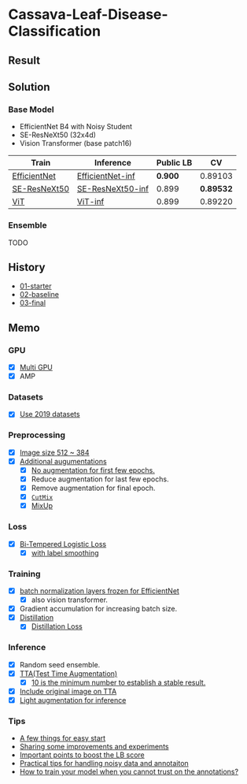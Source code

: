 # Cassava-Leaf-Disease-Classification

## Result




## Solution

### Base Model

- EfficientNet B4 with Noisy Student
- SE-ResNeXt50 (32x4d)
- Vision Transformer (base patch16)

| Train          | Inference          | Public LB | CV          |
| ---            | ---                | ---       | ---         |
| [EfficientNet] | [EfficientNet-inf] | **0.900** | 0.89103     |
| [SE-ResNeXt50] | [SE-ResNeXt50-inf] | 0.899     | **0.89532** |
| [ViT]          | [ViT-inf]          | 0.899     | 0.89220     |

[EfficientNet]: https://github.com/IMOKURI/Cassava-Leaf-Disease-Classification/blob/f639150116370039666b7bab452abd85932f4d24/cassava-training.ipynb
[EfficientNet-inf]: https://www.kaggle.com/imokuri/cassava-inference?scriptVersionId=52135491
[SE-ResNeXt50]: https://github.com/IMOKURI/Cassava-Leaf-Disease-Classification/blob/fb7397ca97d624eb4db467c3d67a4c492313aaad/cassava-training.ipynb
[SE-ResNeXt50-inf]: https://www.kaggle.com/imokuri/cassava-inference?scriptVersionId=52812836
[ViT]: https://github.com/IMOKURI/Cassava-Leaf-Disease-Classification/blob/9b7093ed7501254f7705edd31f96467f2be00d8b/cassava-training.ipynb
[ViT-inf]: https://www.kaggle.com/imokuri/cassava-inference?scriptVersionId=52893502

### Ensemble

TODO


## History

- [01-starter](history/01-starter.md)
- [02-baseline](history/02-baseline.md)
- [03-final](history/03-final.md)

## Memo

### GPU

- [x] [Multi GPU](https://aru47.hatenablog.com/entry/2020/11/06/225052)
- [x] AMP

### Datasets

- [x] [Use 2019 datasets](https://www.kaggle.com/piantic/train-cassava-starter-using-various-loss-funcs/notebook)

### Preprocessing

- [x] [Image size 512 ~ 384](https://www.kaggle.com/c/cassava-leaf-disease-classification/discussion/207450)
- [x] [Additional augumentations](https://www.kaggle.com/khyeh0719/pytorch-efficientnet-baseline-train-amp-aug#Define-Train\Validation-Image-Augmentations)
    - [x] [No augmentation for first few epochs.](https://www.kaggle.com/c/cassava-leaf-disease-classification/discussion/212347)
    - [x] Reduce augmentation for last few epochs.
    - [x] Remove augmentation for final epoch.
    - [x] [`CutMix`](https://www.kaggle.com/c/cassava-leaf-disease-classification/discussion/209065)
    - [x] [MixUp](https://www.kaggle.com/c/cassava-leaf-disease-classification/discussion/212060)

### Loss

- [x] [Bi-Tempered Logistic Loss](https://www.kaggle.com/c/cassava-leaf-disease-classification/discussion/202017)
    - [x] [with label smoothing](https://www.kaggle.com/piantic/train-cassava-starter-using-various-loss-funcs/notebook#Bi-Tempered-Loss)

### Training

- [x] [batch normalization layers frozen for EfficientNet](https://keras.io/examples/vision/image_classification_efficientnet_fine_tuning/#tips-for-fine-tuning-efficientnet)
    - [x] also vision transformer.
- [x] Gradient accumulation for increasing batch size.
- [x] [Distillation](https://www.kaggle.com/c/cassava-leaf-disease-classification/discussion/214959)
    - [x] [Distillation Loss](https://ramesharvind.github.io/posts/deep-learning/knowledge-distillation/)

### Inference

- [x] Random seed ensemble.
- [x] [TTA(Test Time Augmentation)](https://www.kaggle.com/khyeh0719/pytorch-efficientnet-baseline-inference-tta)
    - [x] [10 is the minimum number to establish a stable result.](https://www.kaggle.com/c/cassava-leaf-disease-classification/discussion/214559#1171803)
- [x] [Include original image on TTA](https://www.kaggle.com/c/cassava-leaf-disease-classification/discussion/210921#1153396)
- [x] [Light augmentation for inference](https://www.kaggle.com/c/cassava-leaf-disease-classification/discussion/206489)

### Tips

- [A few things for easy start](https://www.kaggle.com/c/cassava-leaf-disease-classification/discussion/207450)
- [Sharing some improvements and experiments](https://www.kaggle.com/c/cassava-leaf-disease-classification/discussion/203594)
- [Important points to boost the LB score](https://www.kaggle.com/c/cassava-leaf-disease-classification/discussion/208402)
- [Practical tips for handling noisy data and annotaiton](https://www2.slideshare.net/RyuichiKanoh/practical-tips-for-handling-noisy-data-and-annotaiton-204195412)
- [How to train your model when you cannot trust on the annotations?](https://www.kaggle.com/c/cassava-leaf-disease-classification/discussion/214053)
